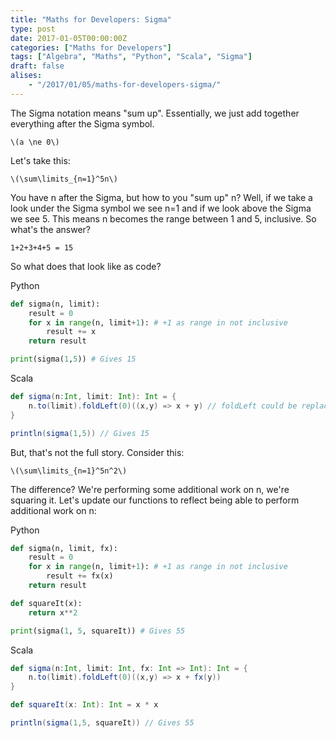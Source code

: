```yaml
---
title: "Maths for Developers: Sigma"
type: post
date: 2017-01-05T00:00:00Z
categories: ["Maths for Developers"] 
tags: ["Algebra", "Maths", "Python", "Scala", "Sigma"] 
draft: false
alises:
    - "/2017/01/05/maths-for-developers-sigma/"
---
```


The Sigma notation means "sum up". Essentially, we just add together everything after the Sigma symbol.

`\(a \ne 0\)`

Let's take this:

`\(\sum\limits_{n=1}^5n\)`

You have n after the Sigma, but how to you "sum up" n? Well, if we take a look under the Sigma symbol we see n=1 and if we look above the Sigma we see 5. This means n becomes the range between 1 and 5, inclusive.
So what's the answer?

`1+2+3+4+5 = 15`

So what does that look like as code?

Python
```python
def sigma(n, limit):
    result = 0
    for x in range(n, limit+1): # +1 as range in not inclusive
        result += x
    return result

print(sigma(1,5)) # Gives 15
```
Scala
```scala
def sigma(n:Int, limit: Int): Int = {
    n.to(limit).foldLeft(0)((x,y) => x + y) // foldLeft could be replaced with .sum
}

println(sigma(1,5)) // Gives 15
```
But, that's not the full story. Consider this:

`\(\sum\limits_{n=1}^5n^2\)`

The difference? We're performing some additional work on n, we're squaring it. Let's update our functions to reflect being able to perform additional work on n:

Python
```python
def sigma(n, limit, fx):
    result = 0
    for x in range(n, limit+1): # +1 as range in not inclusive
        result += fx(x)
    return result

def squareIt(x):
    return x**2

print(sigma(1, 5, squareIt)) # Gives 55
```
Scala
```scala
def sigma(n:Int, limit: Int, fx: Int => Int): Int = {
    n.to(limit).foldLeft(0)((x,y) => x + fx(y))
}

def squareIt(x: Int): Int = x * x

println(sigma(1,5, squareIt)) // Gives 55
```